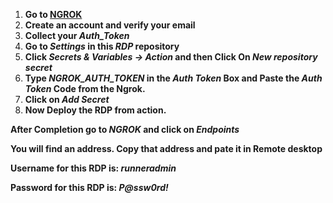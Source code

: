 1. **Go to [NGROK](https://ngrok.com)**
2. **Create an account and verify your email**
3. **Collect your *Auth_Token***
4. **Go to *Settings* in this *RDP* repository**
5. **Click *Secrets & Variables -> Action* and then Click On *New repository secret***
6. **Type *NGROK_AUTH_TOKEN* in the *Auth Token* Box and Paste the *Auth Token* Code from the Ngrok.**
7. **Click on *Add Secret***
8. **Now Deploy the RDP from action.**

**After Completion go to *NGROK* and click on *Endpoints***

**You will find an address. Copy that address and pate it in Remote desktop**

**Username for this RDP is: *runneradmin***

**Password for this RDP is: *P@ssw0rd!***
